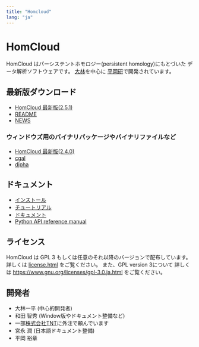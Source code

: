 ```yaml
---
title: "Homcloud"
lang: "ja"
---
```


# HomCloud

HomCloud はパーシステントホモロジー(persistent homology)にもとづいた
データ解析ソフトウェアです。
[大林](http://www.wpi-aimr.tohoku.ac.jp/hiraoka_labo/obayashi/)を中心に
[平岡研](http://www.wpi-aimr.tohoku.ac.jp/hiraoka_labo/)で開発されています。

## <a name="download"> 最新版ダウンロード

* [HomCloud 最新版(2.5.1)](download/homcloud-2.5.1.tar.gz)
* [README](download/README)
* [NEWS](download/NEWS)

### ウィンドウズ用のバイナリパッケージやバイナリファイルなど

* [HomCloud 最新版(2.4.0)](download/win/homcloud-2.4.0-cp36-cp36m-win_amd64.whl)
* [cgal](download/win/cgal-20180514T003016Z-001.zip)
* [dipha](download/win/dipha-20180514T003045Z-001.zip)

## ドキュメント

* [インストール](homcloud-docs-ja/OS_selects.html)
* [チュートリアル](basic-usage.html)
* [ドキュメント](homcloud-docs-ja/index.html)
* [Python API reference manual](https://www.wpi-aimr.tohoku.ac.jp/hiraoka_labo/homcloud/python-api/)

## ライセンス

HomCloud は GPL 3 もしくは任意のそれ以降のバージョンで配布しています。
詳しくは [license.html](license.html) をご覧ください。
また、GPL version 3について
詳しくは <https://www.gnu.org/licenses/gpl-3.0.ja.html>
をご覧ください。

## 開発者

* 大林一平 (中心的開発者)
* 和田 智秀 (Window版やドキュメント整備など)
* 一部[株式会社TNT](http://www.trans-nt.com/)に外注で頼んでいます
* 宮永 潤 (日本語ドキュメント整備)
* 平岡 裕章
